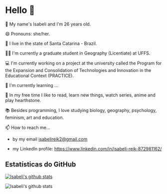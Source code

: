 # Hello 👋

👩 My name's Isabeli and I'm 26 years old.

😄 Pronouns: she/her.

📌 I live in the state of Santa Catarina - Brazil.

👩‍🎓 I'm currently a graduate student in Geography (Licentiate) at UFFS.

💻 I'm currently working on a project at the university called the Program for the Expansion and Consolidation of Technologies and Innovation in the Educational Context (PRACTICE).

🌱 I'm currently learning ...

👾 In my free time I like to read, learn new things, watch series, anime and play hearthstone.

📚 Besides programming, I love studying biology, geography, psychology, feminism, art and education.

📫 How to reach me...
    
   - by my email isabelireik2@gmail.com
   
   - my LinkedIn profile: https://www.linkedin.com/in/isabeli-reik-872981162/
   

## Estatísticas do GitHub
[![Isabeli's github stats](https://github-readme-stats.vercel.app/api?username=isabelirk&show_icons=true&theme=dark)](https://github.com/isabelirk/github-readme-stats)

![Isabeli's github stats](https://github-readme-stats.vercel.app/api/top-langs/?username=isabelirk&layout=compact&hide_border=true&theme=dark)

